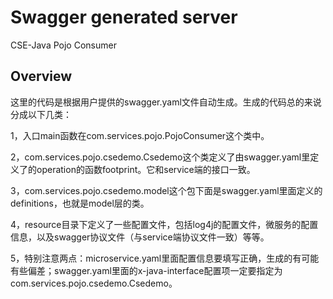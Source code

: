 # Swagger generated server

CSE-Java Pojo Consumer


## Overview
这里的代码是根据用户提供的swagger.yaml文件自动生成。生成的代码总的来说分成以下几类：

1，入口main函数在com.services.pojo.PojoConsumer这个类中。

2，com.services.pojo.csedemo.Csedemo这个类定义了由swagger.yaml里定义了的operation的函数footprint。它和service端的接口一致。

3，com.services.pojo.csedemo.model这个包下面是swagger.yaml里面定义的definitions，也就是model层的类。

4，resource目录下定义了一些配置文件，包括log4j的配置文件，微服务的配置信息，以及swagger协议文件（与service端协议文件一致）等等。

5，特别注意两点：microservice.yaml里面配置信息要填写正确，生成的有可能有些偏差；swagger.yaml里面的x-java-interface配置项一定要指定为com.services.pojo.csedemo.Csedemo。
